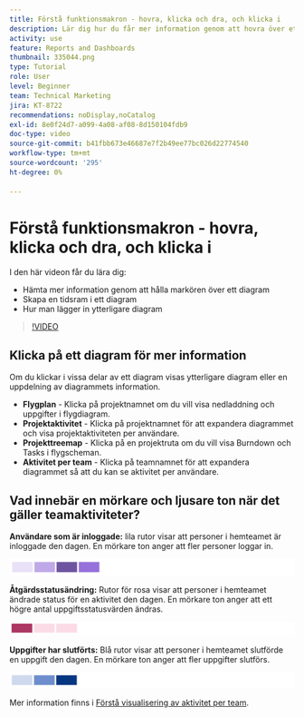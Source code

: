 ```yaml
---
title: Förstå funktionsmakron - hovra, klicka och dra, och klicka i
description: Lär dig hur du får mer information genom att hovra över ett diagram, skapa en tidsram i ett diagram och få fler diagram att visas, allt i [!UICONTROL Förbättrad analys].
activity: use
feature: Reports and Dashboards
thumbnail: 335044.png
type: Tutorial
role: User
level: Beginner
team: Technical Marketing
jira: KT-8722
recommendations: noDisplay,noCatalog
exl-id: 8e0f24d7-a099-4a08-af08-8d150104fdb9
doc-type: video
source-git-commit: b41fbb673e46687e7f2b49ee77bc026d22774540
workflow-type: tm+mt
source-wordcount: '295'
ht-degree: 0%

---
```


# Förstå funktionsmakron - hovra, klicka och dra, och klicka i

I den här videon får du lära dig:

* Hämta mer information genom att hålla markören över ett diagram
* Skapa en tidsram i ett diagram
* Hur man lägger in ytterligare diagram

>[!VIDEO](https://video.tv.adobe.com/v/335044/?quality=12&learn=on)

## Klicka på ett diagram för mer information

Om du klickar i vissa delar av ett diagram visas ytterligare diagram eller en uppdelning av diagrammets information.

* **Flygplan** - Klicka på projektnamnet om du vill visa nedladdning och uppgifter i flygdiagram.
* **Projektaktivitet** - Klicka på projektnamnet för att expandera diagrammet och visa projektaktiviteten per användare.
* **Projekttreemap** - Klicka på en projektruta om du vill visa Burndown och Tasks i flygscheman.
* **Aktivitet per team** - Klicka på teamnamnet för att expandera diagrammet så att du kan se aktivitet per användare.

## Vad innebär en mörkare och ljusare ton när det gäller teamaktiviteter?

**Användare som är inloggade:** lila rutor visar att personer i hemteamet är inloggade den dagen. En mörkare ton anger att fler personer loggar in.

![En bild av lila skuggade rutor](assets/purple-shaded-boxes.png)

**Åtgärdsstatusändring:** Rutor för rosa visar att personer i hemteamet ändrade status för en aktivitet den dagen. En mörkare ton anger att ett högre antal uppgiftsstatusvärden ändras.

![En bild med rosa skuggade rutor](assets/pink-shaded-boxes.png)

**Uppgifter har slutförts:** Blå rutor visar att personer i hemteamet slutförde en uppgift den dagen. En mörkare ton anger att fler uppgifter slutförs.

![En bild med blå skuggade rutor](assets/blue-shaded-boxes.png)

Mer information finns i [Förstå visualisering av aktivitet per team](https://experienceleague.adobe.com/docs/workfront/using/reporting/enhanced-analytics/activity-by-team-overview.html?lang=en).
